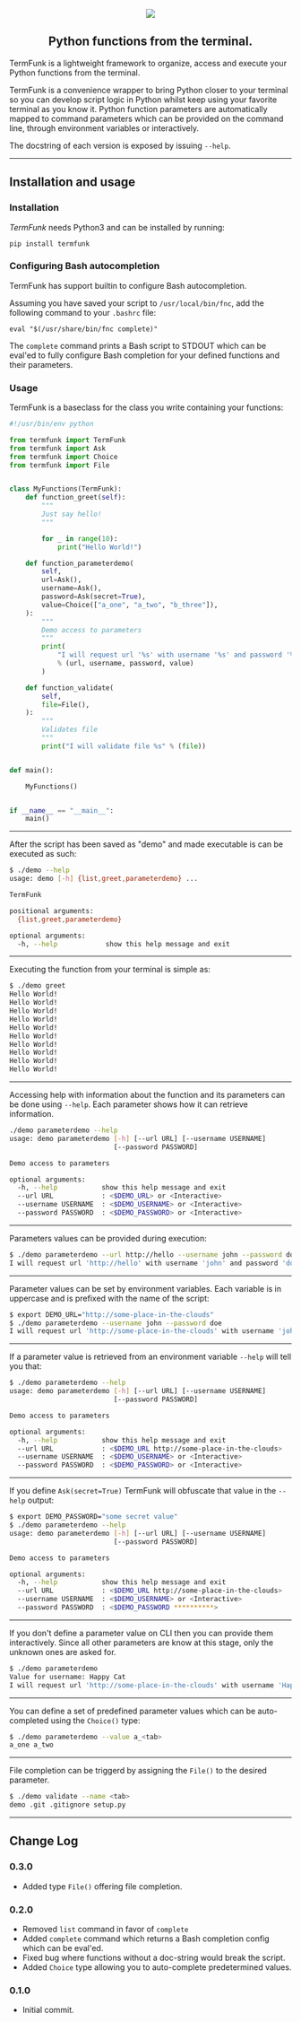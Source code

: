 <p align="center">
<img src="https://raw.githubusercontent.com/smetj/termfunk/master/docs/_static/logo-readme.png">
</p>
<h2 align="center">Python functions from the terminal.</h2>


TermFunk is a lightweight framework to organize, access and execute your
Python functions from the terminal.

TermFunk is a convenience wrapper to bring Python closer to your terminal so
you can develop script logic in Python whilst keep using your favorite
terminal as you know it.  Python function parameters are automatically mapped
to command parameters which can be provided on the command line, through
environment variables or interactively.

The docstring of each version is exposed by issuing `--help`.

---

## Installation and usage

### Installation

*TermFunk* needs Python3 and can be installed by running:

  `pip install termfunk`

### Configuring Bash autocompletion

TermFunk has support builtin to configure Bash autocompletion.

Assuming you have saved your script to `/usr/local/bin/fnc`, add the following
command to your `.bashrc` file:

  `eval "$(/usr/share/bin/fnc complete)"`

The `complete` command prints a Bash script to STDOUT which can be eval'ed to
fully configure Bash completion for your defined functions and their
parameters.

### Usage

TermFunk is a baseclass for the class you write containing your functions:

```Python
#!/usr/bin/env python

from termfunk import TermFunk
from termfunk import Ask
from termfunk import Choice
from termfunk import File


class MyFunctions(TermFunk):
    def function_greet(self):
        """
        Just say hello!
        """

        for _ in range(10):
            print("Hello World!")

    def function_parameterdemo(
        self,
        url=Ask(),
        username=Ask(),
        password=Ask(secret=True),
        value=Choice(["a_one", "a_two", "b_three"]),
    ):
        """
        Demo access to parameters
        """
        print(
            "I will request url '%s' with username '%s' and password '%s' using values '%s'."
            % (url, username, password, value)
        )

    def function_validate(
        self,
        file=File(),
    ):
        """
        Validates file
        """
        print("I will validate file %s" % (file))


def main():

    MyFunctions()


if __name__ == "__main__":
    main()
```
---

After the script has been saved as "demo" and made executable is can be executed as such:

```bash
$ ./demo --help
usage: demo [-h] {list,greet,parameterdemo} ...

TermFunk

positional arguments:
  {list,greet,parameterdemo}

optional arguments:
  -h, --help            show this help message and exit

```

---

Executing the function from your terminal is simple as:

```bash
$ ./demo greet
Hello World!
Hello World!
Hello World!
Hello World!
Hello World!
Hello World!
Hello World!
Hello World!
Hello World!
Hello World!
```

---

Accessing help with information about the function and its parameters can be done using `--help`.
Each parameter shows how it can retrieve information.

```bash
./demo parameterdemo --help
usage: demo parameterdemo [-h] [--url URL] [--username USERNAME]
                          [--password PASSWORD]

Demo access to parameters

optional arguments:
  -h, --help           show this help message and exit
  --url URL            : <$DEMO_URL> or <Interactive>
  --username USERNAME  : <$DEMO_USERNAME> or <Interactive>
  --password PASSWORD  : <$DEMO_PASSWORD> or <Interactive>
```

---

Parameters values can be provided during execution:

```bash
$ ./demo parameterdemo --url http://hello --username john --password doe
I will request url 'http://hello' with username 'john' and password 'doe'.
```

---

Parameter values can be set by environment variables.
Each variable is in uppercase and is prefixed with the name of the script:

```bash
$ export DEMO_URL="http://some-place-in-the-clouds"
$ ./demo parameterdemo --username john --password doe
I will request url 'http://some-place-in-the-clouds' with username 'john' and password 'doe'.
```

---

If a parameter value is retrieved from an environment variable `--help` will tell you that:

```bash
$ ./demo parameterdemo --help
usage: demo parameterdemo [-h] [--url URL] [--username USERNAME]
                          [--password PASSWORD]

Demo access to parameters

optional arguments:
  -h, --help           show this help message and exit
  --url URL            : <$DEMO_URL http://some-place-in-the-clouds>
  --username USERNAME  : <$DEMO_USERNAME> or <Interactive>
  --password PASSWORD  : <$DEMO_PASSWORD> or <Interactive>
```

---

If you define ```Ask(secret=True)``` TermFunk will obfuscate that value in the
`--help` output:

```bash
$ export DEMO_PASSWORD="some secret value"
$ ./demo parameterdemo --help
usage: demo parameterdemo [-h] [--url URL] [--username USERNAME]
                          [--password PASSWORD]

Demo access to parameters

optional arguments:
  -h, --help           show this help message and exit
  --url URL            : <$DEMO_URL http://some-place-in-the-clouds>
  --username USERNAME  : <$DEMO_USERNAME> or <Interactive>
  --password PASSWORD  : <$DEMO_PASSWORD **********>
```

---

If you don't define a parameter value on CLI then you can provide them
interactively. Since all other parameters are know at this stage, only the
unknown ones are asked for.

```bash
$ ./demo parameterdemo
Value for username: Happy Cat
I will request url 'http://some-place-in-the-clouds' with username 'Happy Cat' and password 'some secret value'.
```

---

You can define a set of predefined parameter values which can be auto-
completed using the `Choice()` type:

```bash
$ ./demo parameterdemo --value a_<tab>
a_one a_two
```

---

File completion can be triggerd by assigning the `File()` to the desired parameter.

```bash
$ ./demo validate --name <tab>
demo .git .gitignore setup.py
```

---

## Change Log

### 0.3.0

* Added type `File()` offering file completion.

### 0.2.0

* Removed `list` command in favor of `complete`
* Added `complete` command which returns a Bash completion config which can
  be eval'ed.
* Fixed bug where functions without a doc-string would break the script.
* Added `Choice` type allowing you to auto-complete predetermined values.

### 0.1.0

* Initial commit.
